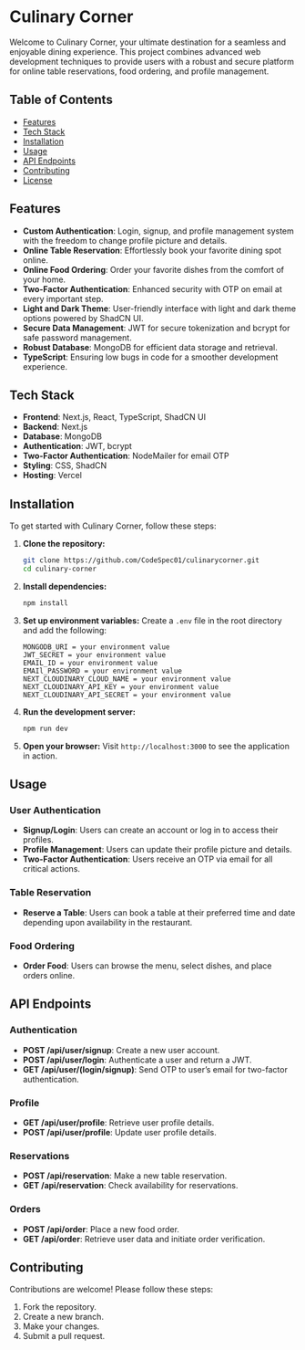 # Culinary Corner

Welcome to Culinary Corner, your ultimate destination for a seamless and enjoyable dining experience. This project combines advanced web development techniques to provide users with a robust and secure platform for online table reservations, food ordering, and profile management.

## Table of Contents

- [Features](#features)
- [Tech Stack](#tech-stack)
- [Installation](#installation)
- [Usage](#usage)
- [API Endpoints](#api-endpoints)
- [Contributing](#contributing)
- [License](#license)

## Features

- **Custom Authentication**: Login, signup, and profile management system with the freedom to change profile picture and details.
- **Online Table Reservation**: Effortlessly book your favorite dining spot online.
- **Online Food Ordering**: Order your favorite dishes from the comfort of your home.
- **Two-Factor Authentication**: Enhanced security with OTP on email at every important step.
- **Light and Dark Theme**: User-friendly interface with light and dark theme options powered by ShadCN UI.
- **Secure Data Management**: JWT for secure tokenization and bcrypt for safe password management.
- **Robust Database**: MongoDB for efficient data storage and retrieval.
- **TypeScript**: Ensuring low bugs in code for a smoother development experience.

## Tech Stack

- **Frontend**: Next.js, React, TypeScript, ShadCN UI
- **Backend**: Next.js
- **Database**: MongoDB
- **Authentication**: JWT, bcrypt
- **Two-Factor Authentication**: NodeMailer for email OTP
- **Styling**: CSS, ShadCN
- **Hosting**: Vercel

## Installation

To get started with Culinary Corner, follow these steps:

1. **Clone the repository:**

   ```bash
   git clone https://github.com/CodeSpec01/culinarycorner.git
   cd culinary-corner
   ```

2. **Install dependencies:**

   ```bash
   npm install
   ```

3. **Set up environment variables:**
   Create a `.env` file in the root directory and add the following:

   ```env
   MONGODB_URI = your environment value
   JWT_SECRET = your environment value
   EMAIL_ID = your environment value
   EMAIl_PASSWORD = your environment value
   NEXT_CLOUDINARY_CLOUD_NAME = your environment value
   NEXT_CLOUDINARY_API_KEY = your environment value
   NEXT_CLOUDINARY_API_SECRET = your environment value
   ```

4. **Run the development server:**

   ```bash
   npm run dev
   ```

5. **Open your browser:**
   Visit `http://localhost:3000` to see the application in action.

## Usage

### User Authentication

- **Signup/Login**: Users can create an account or log in to access their profiles.
- **Profile Management**: Users can update their profile picture and details.
- **Two-Factor Authentication**: Users receive an OTP via email for all critical actions.

### Table Reservation

- **Reserve a Table**: Users can book a table at their preferred time and date depending upon availability in the restaurant.

### Food Ordering

- **Order Food**: Users can browse the menu, select dishes, and place orders online.

## API Endpoints

### Authentication

- **POST /api/user/signup**: Create a new user account.
- **POST /api/user/login**: Authenticate a user and return a JWT.
- **GET /api/user/(login/signup)**: Send OTP to user’s email for two-factor authentication.

### Profile

- **GET /api/user/profile**: Retrieve user profile details.
- **POST /api/user/profile**: Update user profile details.

### Reservations

- **POST /api/reservation**: Make a new table reservation.
- **GET /api/reservation**: Check availability for reservations.

### Orders

- **POST /api/order**: Place a new food order.
- **GET /api/order**: Retrieve user data and initiate order verification.

## Contributing

Contributions are welcome! Please follow these steps:

1. Fork the repository.
2. Create a new branch.
3. Make your changes.
4. Submit a pull request.
